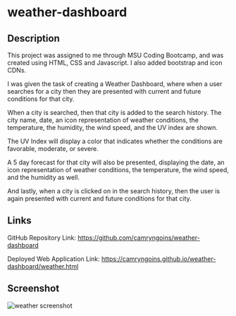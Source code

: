 # weather-dashboard

## Description
This project was assigned to me through MSU Coding Bootcamp, and was created using HTML, CSS and Javascript. I also added bootstrap and icon CDNs.

 I was given the task of creating a Weather Dashboard, where when a user searches for a city then they are presented with current and future conditions for that city. 


When a city is searched, then that city is added to the search history. The city name, date, an icon representation of weather conditions, the temperature, the humidity, the wind speed, and the UV index are shown. 

The UV Index will display a color that indicates whether the conditions are favorable, moderate, or severe. 

A 5 day forecast for that city will also be presented, displaying the date, an icon representation of weather conditions, the temperature, the wind speed, and the humidity as well. 

And lastly, when a city is clicked on in the search history, then the user is again presented with current and future conditions for that city. 

## Links 
GitHub Repository Link: https://github.com/camryngoins/weather-dashboard

Deployed Web Application Link: https://camryngoins.github.io/weather-dashboard/weather.html

## Screenshot 
![weather screenshot](https://user-images.githubusercontent.com/96854206/159163413-96a60b20-63f2-4fdc-8f97-7cf3ce225f81.png)
